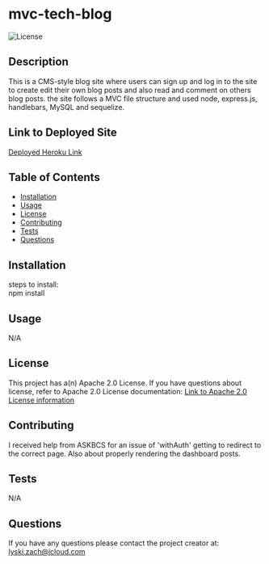 # mvc-tech-blog
  ![License](https://img.shields.io/badge/License-Apache_2.0-blue.svg)

  ## Description

  This is a CMS-style blog site where users can sign up and log in to the site to create edit their own blog posts and also read and comment on others blog posts. 
  the site follows a MVC file structure and used node, express.js, handlebars, MySQL and sequelize. 

  ## Link to Deployed Site
<!-- give herokue link here  -->
[Deployed Heroku Link](https://zachs-mvc-tech-blog-5b86eaefccea.herokuapp.com/)
<!-- [GitHub Repository](https://github.com/lyskizach/mvc-tech-blog) -->

  ## Table of Contents

  - [Installation](#installation)
  - [Usage](#usage)
  - [License](#license)
  - [Contributing](#contributing)
  - [Tests](#tests)
  - [Questions](#questions)

  ## Installation

  steps to install:  
  npm install

  ## Usage 

  N/A

  ## License

  This project has a(n) Apache 2.0 License. 
  If you have questions about license, refer to Apache 2.0 License documentation: [Link to Apache 2.0 License information](https://opensource.org/licenses/Apache-2.0) 


  ## Contributing 
  I received help from ASKBCS for an issue of 'withAuth' getting to redirect to the correct page. Also about properly rendering the dashboard posts.

  ## Tests 

 N/A

  ## Questions

  If you have any questions please contact the project creator at: lyski.zach@icloud.com